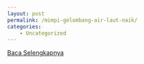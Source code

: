 ```yaml
---
layout: post
permalink: /mimpi-gelombang-air-laut-naik/
categories:
    - Uncategorized
---
```


[Baca Selengkapnya](/02)
